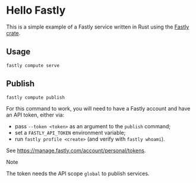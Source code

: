 # Hello Fastly

This is a simple example of a Fastly service written in Rust using the
[Fastly crate](https://crates.io/crates/fastly).

## Usage

```shell
fastly compute serve
```

## Publish

```shell
fastly compute publish
```

For this command to work, you will need to have a Fastly account and have
an API token, either via:

- pass `--token <token>` as an argument to the `publish` command;
- set a `FASTLY_API_TOKEN` environment variable;
- run `fastly profile <create>` (and verify with `fastly whoami`).

See <https://manage.fastly.com/account/personal/tokens>.

> [!NOTE]
> The token needs the API scope `global` to publish services.
